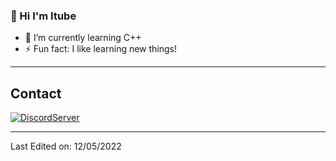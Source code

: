 ### 👋 Hi I'm Itube

- 🌱 I’m currently learning C++
- ⚡ Fun fact: I like learning new things!

-------------------

## Contact
<a href="https://discord.gg/kwWKgS9GNk">![DiscordServer](https://img.shields.io/discord/587842272167723028?label=Discord%20Server&logo=Discord&colorB=5865F2&style=for-the-badge&logoColor=white)
</a>

-------------------

Last Edited on: 12/05/2022
